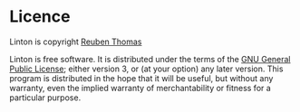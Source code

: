 # Licence

Linton is copyright [Reuben Thomas](mailto:rrt@sc3d.org)

Linton is free software. It is distributed under the terms of the [GNU General Public License](https://www.gnu.org/copyleft/gpl.html); either version 3, or (at your option) any later version. This program is distributed in the hope that it will be useful, but without any warranty, even the implied warranty of merchantability or fitness for a particular purpose.
